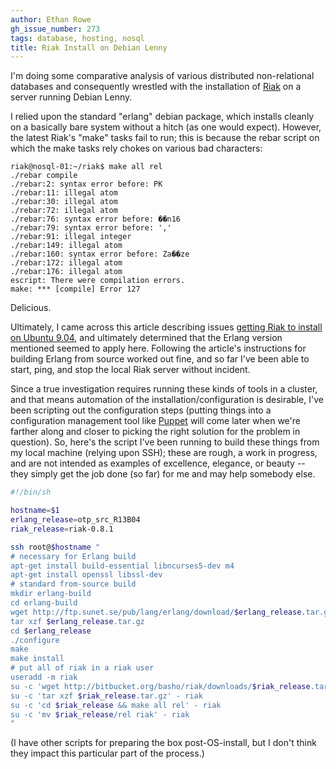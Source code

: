```yaml
---
author: Ethan Rowe
gh_issue_number: 273
tags: database, hosting, nosql
title: Riak Install on Debian Lenny
---
```




I'm doing some comparative analysis of various distributed non-relational databases and consequently wrestled with the installation of [Riak](http://riak.basho.com/) on a server running Debian Lenny.

I relied upon the standard "erlang" debian package, which installs cleanly on a basically bare system without a hitch (as one would expect).  However, the latest Riak's "make" tasks fail to run; this is because the rebar script on which the make tasks rely chokes on various bad characters:

```nohighlight
riak@nosql-01:~/riak$ make all rel
./rebar compile
./rebar:2: syntax error before: PK
./rebar:11: illegal atom
./rebar:30: illegal atom
./rebar:72: illegal atom
./rebar:76: syntax error before: ��n16
./rebar:79: syntax error before: ','
./rebar:91: illegal integer
./rebar:149: illegal atom
./rebar:160: syntax error before: Za��ze
./rebar:172: illegal atom
./rebar:176: illegal atom
escript: There were compilation errors.
make: *** [compile] Error 127
```

Delicious.

Ultimately, I came across this article describing issues [getting Riak to install on Ubuntu 9.04](http://onerlang.blogspot.com/2009/10/fighting-with-riak.html), and ultimately determined that the Erlang version mentioned seemed to apply here.  Following the article's instructions for building Erlang from source worked out fine, and so far I've been able to start, ping, and stop the local Riak server without incident.

Since a true investigation requires running these kinds of tools in a cluster, and that means automation of the installation/configuration is desirable, I've been scripting out the configuration steps (putting things into a configuration management tool like [Puppet](http://reductivelabs.com/trac/puppet/) will come later when we're farther along and closer to picking the right solution for the problem in question).  So, here's the script I've been running to build these things from my local machine (relying upon SSH); these are rough, a work in progress, and are not intended as examples of excellence, elegance, or beauty -- they simply get the job done (so far) for me and may help somebody else.

```bash
#!/bin/sh

hostname=$1
erlang_release=otp_src_R13B04
riak_release=riak-0.8.1

ssh root@$hostname "
# necessary for Erlang build
apt-get install build-essential libncurses5-dev m4
apt-get install openssl libssl-dev
# standard from-source build
mkdir erlang-build
cd erlang-build
wget http://ftp.sunet.se/pub/lang/erlang/download/$erlang_release.tar.gz
tar xzf $erlang_release.tar.gz
cd $erlang_release
./configure
make
make install
# put all of riak in a riak user
useradd -m riak
su -c 'wget http://bitbucket.org/basho/riak/downloads/$riak_release.tar.gz' - riak
su -c 'tar xzf $riak_release.tar.gz' - riak
su -c 'cd $riak_release && make all rel' - riak
su -c 'mv $riak_release/rel riak' - riak
"
```

(I have other scripts for preparing the box post-OS-install, but I don't think they impact this particular part of the process.)



